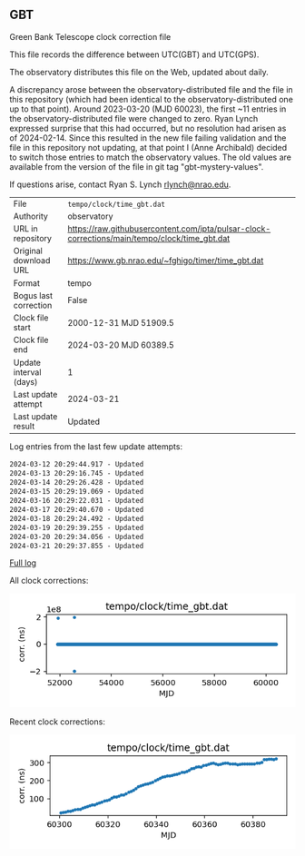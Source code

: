 
## GBT

Green Bank Telescope clock correction file

This file records the difference between UTC(GBT) and UTC(GPS).

The observatory distributes this file on the Web, updated about daily.

A discrepancy arose between the observatory-distributed file and the
file in this repository (which had been identical to the 
observatory-distributed one up to that point). Around 
2023-03-20 (MJD 60023), the first ~11 entries in the 
observatory-distributed file were changed to zero.
Ryan Lynch expressed surprise that this had occurred, but no
resolution had arisen as of 2024-02-14. Since this resulted in
the new file failing validation and the file in this repository
not updating, at that point I (Anne Archibald) decided to
switch those entries to match the observatory values. The old values
are available from the version of the file in git tag 
"gbt-mystery-values".

If questions arise, contact Ryan S. Lynch <rlynch@nrao.edu>.

|     |     |
|:--- |:--- |
| File | `tempo/clock/time_gbt.dat` |
| Authority | observatory |
| URL in repository | <https://raw.githubusercontent.com/ipta/pulsar-clock-corrections/main/tempo/clock/time_gbt.dat> |
| Original download URL | <https://www.gb.nrao.edu/~fghigo/timer/time_gbt.dat> |
| Format | tempo |
| Bogus last correction | False |
| Clock file start | 2000-12-31 MJD 51909.5 |
| Clock file end | 2024-03-20 MJD 60389.5 |
| Update interval (days) | 1 |
| Last update attempt | 2024-03-21 |
| Last update result | Updated |

Log entries from the last few update attempts:
```
2024-03-12 20:29:44.917 - Updated
2024-03-13 20:29:16.745 - Updated
2024-03-14 20:29:26.428 - Updated
2024-03-15 20:29:19.069 - Updated
2024-03-16 20:29:22.031 - Updated
2024-03-17 20:29:40.670 - Updated
2024-03-18 20:29:24.492 - Updated
2024-03-19 20:29:39.255 - Updated
2024-03-20 20:29:34.056 - Updated
2024-03-21 20:29:37.855 - Updated
```
[Full log](https://raw.githubusercontent.com/ipta/pulsar-clock-corrections/main/log/tempo/clock/time_gbt.dat.log)


All clock corrections:

![plot of all clock corrections](time_gbt.dat.png "All corrections")

Recent clock corrections:

![plot of recent clock corrections](time_gbt.dat.short.png "Recent corrections")

